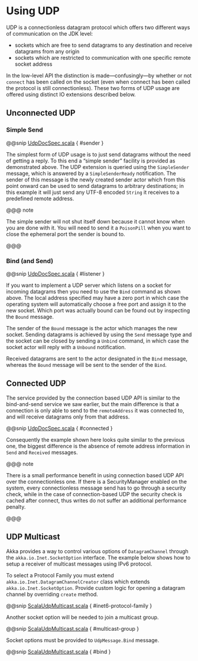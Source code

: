 # Using UDP

UDP is a connectionless datagram protocol which offers two different ways of
communication on the JDK level:

>
 * sockets which are free to send datagrams to any destination and receive
datagrams from any origin
 * sockets which are restricted to communication with one specific remote
socket address

In the low-level API the distinction is made—confusingly—by whether or not
`connect` has been called on the socket (even when connect has been
called the protocol is still connectionless). These two forms of UDP usage are
offered using distinct IO extensions described below.

## Unconnected UDP

### Simple Send

@@snip [UdpDocSpec.scala](code/docs/io/UdpDocSpec.scala) { #sender }

The simplest form of UDP usage is to just send datagrams without the need of
getting a reply. To this end a “simple sender” facility is provided as
demonstrated above. The UDP extension is queried using the
`SimpleSender` message, which is answered by a `SimpleSenderReady`
notification. The sender of this message is the newly created sender actor
which from this point onward can be used to send datagrams to arbitrary
destinations; in this example it will just send any UTF-8 encoded
`String` it receives to a predefined remote address.

@@@ note

The simple sender will not shut itself down because it cannot know when you
are done with it. You will need to send it a `PoisonPill` when you
want to close the ephemeral port the sender is bound to.

@@@

### Bind (and Send)

@@snip [UdpDocSpec.scala](code/docs/io/UdpDocSpec.scala) { #listener }

If you want to implement a UDP server which listens on a socket for incoming
datagrams then you need to use the `Bind` command as shown above. The
local address specified may have a zero port in which case the operating system
will automatically choose a free port and assign it to the new socket. Which
port was actually bound can be found out by inspecting the `Bound`
message.

The sender of the `Bound` message is the actor which manages the new
socket. Sending datagrams is achieved by using the `Send` message type
and the socket can be closed by sending a `Unbind` command, in which
case the socket actor will reply with a `Unbound` notification.

Received datagrams are sent to the actor designated in the `Bind`
message, whereas the `Bound` message will be sent to the sender of the
`Bind`.

## Connected UDP

The service provided by the connection based UDP API is similar to the
bind-and-send service we saw earlier, but the main difference is that a
connection is only able to send to the `remoteAddress` it was connected to,
and will receive datagrams only from that address.

@@snip [UdpDocSpec.scala](code/docs/io/UdpDocSpec.scala) { #connected }

Consequently the example shown here looks quite similar to the previous one,
the biggest difference is the absence of remote address information in
`Send` and `Received` messages.

@@@ note

There is a small performance benefit in using connection based UDP API over
the connectionless one.  If there is a SecurityManager enabled on the system,
every connectionless message send has to go through a security check, while
in the case of connection-based UDP the security check is cached after
connect, thus writes do not suffer an additional performance penalty.

@@@

## UDP Multicast

Akka provides a way to control various options of `DatagramChannel` through the
`akka.io.Inet.SocketOption` interface. The example below shows
how to setup a receiver of multicast messages using IPv6 protocol.

To select a Protocol Family you must extend `akka.io.Inet.DatagramChannelCreator`
class which extends `akka.io.Inet.SocketOption`. Provide custom logic
for opening a datagram channel by overriding `create` method.

@@snip [ScalaUdpMulticast.scala](code/docs/io/ScalaUdpMulticast.scala) { #inet6-protocol-family }

Another socket option will be needed to join a multicast group.

@@snip [ScalaUdpMulticast.scala](code/docs/io/ScalaUdpMulticast.scala) { #multicast-group }

Socket options must be provided to `UdpMessage.Bind` message.

@@snip [ScalaUdpMulticast.scala](code/docs/io/ScalaUdpMulticast.scala) { #bind }